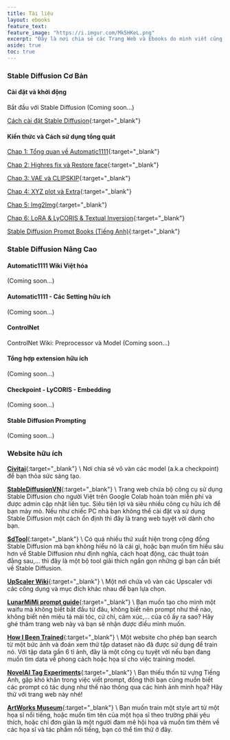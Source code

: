 ```yaml
---
title: Tài liệu
layout: ebooks
feature_text:
feature_image: "https://i.imgur.com/Mk5HKeL.png"
excerpt: "Đây là nơi chia sẻ các Trang Web và Ebooks do mình viết cũng như sưu tầm từ nhiều nguồn."
aside: true
toc: true
---
```


### Stable Diffusion Cơ Bản

#### Cài đặt và khởi động

Bắt đầu với Stable Diffusion (Coming soon...)

[Cách cài đặt Stable Diffusion](https://docs.google.com/document/d/1AEPM-U1lL4ezi8620KtUhzC6DomZ0ychuh5X9Jw1ZKw/edit?usp=sharing){:target="_blank"}

#### Kiến thức và Cách sử dụng tổng quát

[Chap 1: Tổng quan về Automatic1111](https://drive.google.com/file/d/1q1y4DLwOnqJwi0w6tyI-xfgjZyTZgcpv/view?usp=drive_link){:target="_blank"}

[Chap 2: Highres fix và Restore face](https://drive.google.com/file/d/18sV2U1Nk8Vx7ZHxvrfWG9FhpJTbB1lHs/view?usp=drive_link){:target="_blank"}

[Chap 3: VAE và CLIPSKIP](https://drive.google.com/file/d/1Zry9lXFIyb3gbl44yqI1obL-IV44kI6P/view?usp=drive_link){:target="_blank"}

[Chap 4: XYZ plot và Extra](https://drive.google.com/file/d/1AxEWIRN8SxHW_UWh3Tqv15HR3jS_ojfs/view?usp=drive_link){:target="_blank"}

[Chap 5: Img2Img](https://drive.google.com/file/d/1j8ata8vjrG1A_Uk9_QphrTBcmvQjsFGU/view?usp=drive_link){:target="_blank"}

[Chap 6: LoRA & LyCORIS & Textual Inversion](https://drive.google.com/file/d/1Fu6gVkvhAcvqWrHC7DyfeMP-mJvjbu7-/view?usp=drive_link){:target="_blank"}

[Stable Diffusion Prompt Books (Tiếng Anh)](https://openart.ai/promptbook){:target="_blank"}

### Stable Diffusion Nâng Cao

#### Automatic1111 Wiki Việt hóa
(Coming soon...)

#### Automatic1111 - Các Setting hữu ích
(Coming soon...)

#### ControlNet

ControlNet Wiki: Preprocessor và Model (Coming soon...)

#### Tổng hợp extension hữu ích
(Coming soon...)

#### Checkpoint - LyCORIS - Embedding
(Coming soon...)

#### Stable Diffusion Prompting
(Coming soon...)

### Website hữu ích

[**Civitai**](https://civitai.com){:target="_blank"} \\
Nơi chia sẻ vô vàn các model (a.k.a checkpoint) để bạn thỏa sức sáng tạo.

[**StableDiffusionVN**](https://stablediffusion.vn){:target="_blank"} \\
Trang web chứa bộ công cụ sử dụng Stable Diffusion cho người Việt trên Google Colab hoàn toàn miễn phí và được admin cập nhật liên tục. Siêu tiện lợi và siêu nhiều công cụ hữu ích để bạn mày mò. Nếu như chiếc PC nhà bạn không thể cài đặt và sử dụng Stable Diffusion một cách ổn định thì đây là trang web tuyệt vời dành cho bạn.

[**SdTool**](https://sdtools.org/){:target="_blank"} \\
Có quá nhiều thứ xuất hiện trong cộng đồng Stable Diffusion mà bạn không hiểu nó là cái gì, hoặc bạn muốn tìm hiểu sâu hơn về Stable Diffusion như định nghĩa, cách hoạt động, các thuật toán đằng sau,... thì đây là một bộ tool giải thích ngắn gọn những gì bạn cần biết về Stable Diffusion.

[**UpScaler Wiki**](https://upscale.wiki/wiki/Model_Database){:target="_blank"} \\
Một nơi chứa vô vàn các Upscaler với các công dụng và mục đích khác nhau để bạn lựa chọn.

[**LunarMiMi prompt guide**](https://lunarmimi.net/freebies/novelai-anime-girl-prompt-guide/){:target="_blank"} \\
Bạn muốn tạo cho mình một waifu mà không biết bắt đầu từ đâu, không biết nên prompt như thế nào, không biết nên miêu tả mái tóc, cử chỉ, cảm xúc,... của cô ấy ra sao? Hãy ghé thăm trang web này và bạn sẽ nhận được điều mình muốn.

[**How I Been Trained**](https://haveibeentrained.com/){:target="_blank"} \\
Một website cho phép bạn search từ một bức ảnh và đoán xem thử tập dataset nào đã được sử dụng để train nó. Với tập data gần 6 tỉ ảnh, đây là một công cụ tuyệt vời nếu bạn đang muốn tìm data về phong cách hoặc họa sĩ cho việc training model.

[**NovelAI Tag Experiments**](https://zele.st/NovelAI/){:target="_blank"} \\
Bạn thiếu thốn từ vựng Tiếng Anh, gặp khó khăn trong việc viết prompt, đồng thời bạn cũng muốn biết các prompt có tác dụng như thế nào thông qua các hình ảnh minh họa? Hãy thử với trang web này nhé!

[**ArtWorks Museum**](https://www.artrenewal.org/Museum/Search#/){:target="_blank"} \\
Bạn muốn train một style art từ một họa sĩ nổi tiếng, hoặc muốn tìm tên của một họa sĩ theo trường phái yêu thích, hoặc chỉ đơn giản là một người đam mê hội họa và muốn tìm thêm về các họa sĩ và tác phẩm nổi tiếng, bạn có thể tìm thử ở đây.
